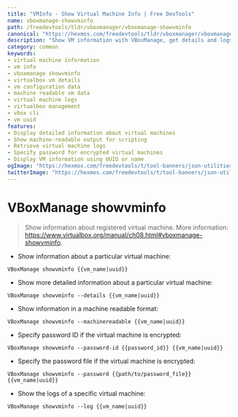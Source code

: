```yaml
---
title: "VMInfo - Show Virtual Machine Info | Free DevTools"
name: vboxmanage-showvminfo
path: /freedevtools/tldr/vboxmanager/vboxmanage-showvminfo
canonical: "https://hexmos.com/freedevtools/tldr/vboxmanager/vboxmanage-showvminfo/"
description: "Show VM information with VBoxManage, get details and logs of virtual machines. Analyze configurations with a simple command. Free online tool, no registration required."
category: common
keywords:
- virtual machine information
- vm info
- vboxmanage showvminfo
- virtualbox vm details
- vm configuration data
- machine readable vm data
- virtual machine logs
- virtualbox management
- vbox cli
- vm uuid
features:
- Display detailed information about virtual machines
- Show machine-readable output for scripting
- Retrieve virtual machine logs
- Specify password for encrypted virtual machines
- Display VM information using UUID or name
ogImage: "https://hexmos.com/freedevtools/t/tool-banners/json-utilities-banner.png"
twitterImage: "https://hexmos.com/freedevtools/t/tool-banners/json-utilities-banner.png"
---
```


# VBoxManage showvminfo

> Show information about registered virtual machine.
> More information: <https://www.virtualbox.org/manual/ch08.html#vboxmanage-showvminfo>.

- Show information about a particular virtual machine:

`VBoxManage showvminfo {{vm_name|uuid}}`

- Show more detailed information about a particular virtual machine:

`VBoxManage showvminfo --details {{vm_name|uuid}}`

- Show information in a machine readable format:

`VBoxManage showvminfo --machinereadable {{vm_name|uuid}}`

- Specify password ID if the virtual machine is encrypted:

`VBoxManage showvminfo --password-id {{password_id}} {{vm_name|uuid}}`

- Specify the password file if the virtual machine is encrypted:

`VBoxManage showvminfo --password {{path/to/password_file}} {{vm_name|uuid}}`

- Show the logs of a specific virtual machine:

`VBoxManage showvminfo --log {{vm_name|uuid}}`
